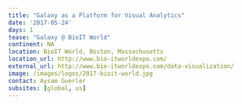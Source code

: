 ```yaml
---
title: "Galaxy as a Platform for Visual Analytics"
date: '2017-05-24'
days: 1
tease: "Galaxy @ BioIT World"
continent: NA
location: BioIT World, Boston, Massachusetts
location_url: http://www.bio-itworldexpo.com/ 
external_url: http://www.bio-itworldexpo.com/data-visualization/
image: /images/logos/2017-bioit-world.jpg
contact: Aysam Guerler
subsites: [global, us]
---
```


